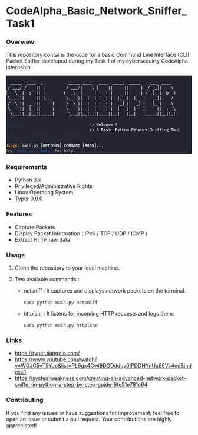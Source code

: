 # CodeAlpha_Basic_Network_Sniffer_Task1

### Overview
This repository contains the code for a basic Command Line Interface (CLI) Packet Sniffer developed during my Task 1 of my cybersecuirty CodeAlpha internship  .



![image](https://github.com/dumyysal/CodeAlpha_Basic_Network_Sniffer/blob/Main/images/salsniffer.png)


### Requirements 
- Python 3.x
- Privileged/Administrative Rights
- Linux Operating System
- Typer 0.9.0

### Features
- Capture Packets
- Display Packet Information ( IPv6 / TCP / UDP / ICMP )
- Extract HTTP raw data
  
### Usage
1. Clone the repository to your local machine.
   
2. Two available commands :

   - netsniff :  It captures and displays network packets on the terminal.
     
     ``` sudo python main.py netsniff ```
     
   - httplsnr :  It listens for incoming HTTP requests and logs them.
     
     ``` sudo python main.py httplsnr ```

### Links 
+ https://typer.tiangolo.com/
+ https://www.youtube.com/watch?v=WGJC5vT5YJo&list=PL6gx4Cwl9DGDdduy0IPDDHYnUx66Vc4ed&index=1
+ https://systemweakness.com/creating-an-advanced-network-packet-sniffer-in-python-a-step-by-step-guide-9fe51e781c64

   
### Contributing
If you find any issues or have suggestions for improvement, feel free to open an issue or submit a pull request. Your contributions are highly appreciated!

